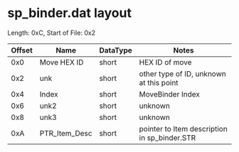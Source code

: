 # sp_binder.dat layout
Length: 0xC, Start of File: 0x2

| Offset | Name | DataType | Notes |
| --- | --- | --- | --- |
| 0x0 | Move HEX ID | short | HEX ID of move |
| 0x2 | unk | short | other type of ID, unknown at this point |
| 0x4 | Index | short | MoveBinder Index |
| 0x6 | unk2 | short | unknown |
| 0x8 | unk3 | short | unknown |
| 0xA | PTR_Item_Desc | short | pointer to Item description in sp_binder.STR |
